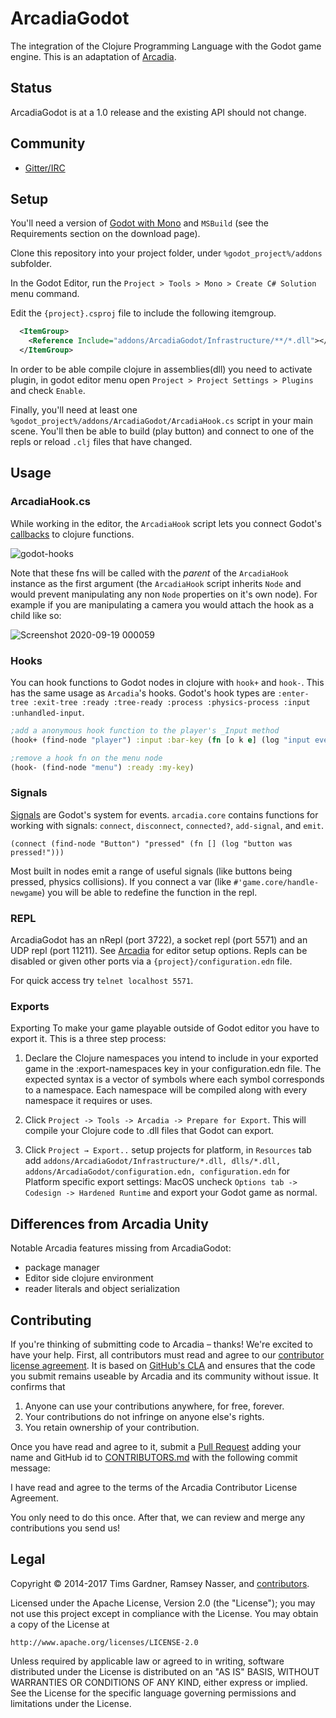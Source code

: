 ArcadiaGodot
=======
The integration of the Clojure Programming Language with the Godot game engine. This is an adaptation of [Arcadia](https://github.com/arcadia-unity/Arcadia/).

Status
------
ArcadiaGodot is at a 1.0 release and the existing API should not change.

Community
---------
- [Gitter/IRC](https://gitter.im/arcadia-unity/Arcadia)


Setup
----------
You'll need a version of [Godot with Mono](https://godotengine.org/download) and `MSBuild` (see the Requirements section on the download page).

Clone this repository into your project folder, under `%godot_project%/addons` subfolder.

In the Godot Editor, run the `Project > Tools > Mono > Create C# Solution` menu command.

Edit the `{project}.csproj` file to include the following itemgroup.

```xml
  <ItemGroup>
    <Reference Include="addons/ArcadiaGodot/Infrastructure/**/*.dll"></Reference>
  </ItemGroup>
```

In order to be able compile clojure in assemblies(dll) you need to activate plugin, in godot editor menu open `Project > Project Settings > Plugins` and check `Enable`.

Finally, you'll need at least one `%godot_project%/addons/ArcadiaGodot/ArcadiaHook.cs` script in your main scene.  You'll then be able to build (play button) and connect to one of the repls or reload `.clj` files that have changed.

Usage
-----

### ArcadiaHook.cs

While working in the editor, the `ArcadiaHook` script lets you connect Godot's [callbacks](https://docs.godotengine.org/en/stable/getting_started/step_by_step/scripting_continued.html#overridable-functions) to clojure functions.

![godot-hooks](https://user-images.githubusercontent.com/2467644/32961551-f5a26e12-cb96-11e7-88cb-6805067b3ec0.png)

Note that these fns will be called with the *parent* of the `ArcadiaHook` instance as the first argument (the `ArcadiaHook` script inherits `Node` and would prevent manipulating any non `Node` properties on it's own node).  For example if you are manipulating a camera you would attach the hook as a child like so:

![Screenshot 2020-09-19 000059](https://user-images.githubusercontent.com/2467644/93654101-d5ed0d00-f9e9-11ea-8c67-53df86244af1.jpg)

### Hooks

You can hook functions to Godot nodes in clojure with `hook+` and `hook-`.  This has the same usage as `Arcadia`'s hooks. Godot's hook types are `:enter-tree :exit-tree :ready :tree-ready :process :physics-process :input :unhandled-input`.

```clj
;add a anonymous hook function to the player's _Input method
(hook+ (find-node "player") :input :bar-key (fn [o k e] (log "input event:" e)))

;remove a hook fn on the menu node
(hook- (find-node "menu") :ready :my-key)
```

### Signals

[Signals](https://docs.godotengine.org/en/stable/getting_started/step_by_step/signals.html) are Godot's system for events. `arcadia.core` contains functions for working with signals: `connect`, `disconnect`, `connected?`, `add-signal`, and `emit`.

`(connect (find-node "Button") "pressed" (fn [] (log "button was pressed!")))`

Most built in nodes emit a range of useful signals (like buttons being pressed, physics collisions). If you connect a var (like `#'game.core/handle-newgame`) you will be able to redefine the function in the repl.

### REPL

ArcadiaGodot has an nRepl (port 3722), a socket repl (port 5571) and an UDP repl (port 11211). See [Arcadia](https://github.com/arcadia-unity/Arcadia/) for editor setup options.  Repls can be disabled or given other ports via a `{project}/configuration.edn` file.

For quick access try `telnet localhost 5571`.

### Exports

Exporting
To make your game playable outside of Godot editor you have to export it. This is a three step process:

1. Declare the Clojure namespaces you intend to include in your exported game in the :export-namespaces key in your configuration.edn file. The expected syntax is a vector of symbols where each symbol corresponds to a namespace. Each namespace will be compiled along with every namespace it requires or uses.

2. Click `Project -> Tools -> Arcadia -> Prepare for Export`. This will compile your Clojure code to .dll files that Godot can export.

3. Click `Project → Export..` setup projects for platform, in `Resources` tab add `addons/ArcadiaGodot/Infrastructure/*.dll, dlls/*.dll, addons/ArcadiaGodot/configuration.edn, configuration.edn`
for 
Platform specific export settings:
MacOS uncheck `Options tab -> Codesign -> Hardened Runtime`
and export your Godot game as normal.

## Differences from Arcadia Unity

Notable Arcadia features missing from ArcadiaGodot:

* package manager 
* Editor side clojure environment
* reader literals and object serialization

Contributing
------------
If you're thinking of submitting code to Arcadia – thanks! We're excited to have your help. First, all contributors must read and agree to our [contributor license agreement](./CONTRIBUTOR-LICENSE-AGREEMENT.md). It is based on [GitHub's CLA](https://cla.github.com/) and ensures that the code you submit remains useable by Arcadia and its community without issue. It confirms that

1. Anyone can use your contributions anywhere, for free, forever.
2. Your contributions do not infringe on anyone else's rights.
3. You retain ownership of your contribution.

Once you have read and agree to it, submit a [Pull Request](https://github.com/arcadia-unity/Arcadia/pull/new) adding your name and GitHub id to [CONTRIBUTORS.md](./CONTRIBUTORS.md) with the following commit message:

I have read and agree to the terms of the Arcadia Contributor License Agreement.

You only need to do this once. After that, we can review and merge any contributions you send us!


Legal
-----
Copyright © 2014-2017 Tims Gardner, Ramsey Nasser, and [contributors](./CONTRIBUTORS.md).

Licensed under the Apache License, Version 2.0 (the "License"); you may not use this project except in compliance with the License. You may obtain a copy of the License at

```
http://www.apache.org/licenses/LICENSE-2.0
```

Unless required by applicable law or agreed to in writing, software distributed under the License is distributed on an "AS IS" BASIS, WITHOUT WARRANTIES OR CONDITIONS OF ANY KIND, either express or implied. See the License for the specific language governing permissions and limitations under the License.

